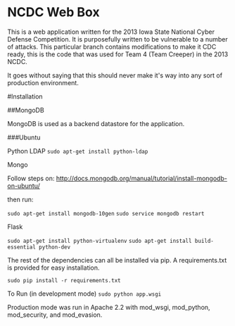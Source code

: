 NCDC Web Box
============

This is a web application written for the 2013 Iowa State National Cyber Defense Competition.  It is purposefully written to be vulnerable to a number of attacks.  This particular branch contains modifications to make it CDC ready, this is the code that was used for Team 4 (Team Creeper) in the 2013 NCDC.

It goes without saying that this should never make it's way into any sort of production environment.

#Installation

##MongoDB

MongoDB is used as a backend datastore for the application.

###Ubuntu

Python LDAP
`sudo apt-get install python-ldap`

Mongo

Follow steps on: http://docs.mongodb.org/manual/tutorial/install-mongodb-on-ubuntu/

then run:

`sudo apt-get install mongodb-10gen`
`sudo service mongodb restart`

Flask

`sudo apt-get install python-virtualenv`
`sudo apt-get install build-essential python-dev`

The rest of the dependencies can all be installed via pip.  A requirements.txt is provided for easy installation.

`sudo pip install -r requirements.txt`

To Run (in development mode)
`sudo python app.wsgi`

Production mode was run in Apache 2.2 with mod_wsgi, mod_python, mod_security, and mod_evasion.
